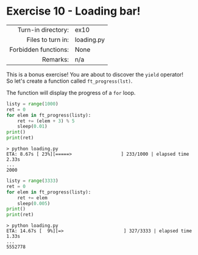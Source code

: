 # Exercise 10 - Loading bar!

|                         |                    |
| -----------------------:| ------------------ |
|   Turn-in directory:    |  ex10              |
|   Files to turn in:     |  loading.py        |
|   Forbidden functions:  |  None              |
|   Remarks:              |  n/a               |

This is a bonus exercise! You are about to discover the `yield` operator!  
So let's create a function called `ft_progress(lst)`.

The function will display the progress of a `for` loop.

```python
listy = range(1000)
ret = 0
for elem in ft_progress(listy):
    ret += (elem + 3) % 5
    sleep(0.01)
print()
print(ret)
```

```console
> python loading.py
ETA: 8.67s [ 23%][=====>                  ] 233/1000 | elapsed time 2.33s
...
2000
```

```python
listy = range(3333)
ret = 0
for elem in ft_progress(listy):
    ret += elem
    sleep(0.005)
print()
print(ret)
```

```console
> python loading.py
ETA: 14.67s [  9%][=>                      ] 327/3333 | elapsed time 1.33s
...
5552778
```
